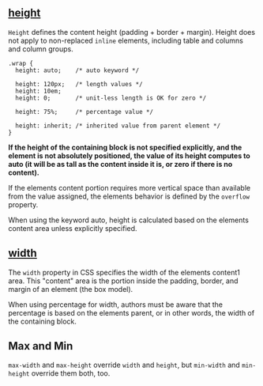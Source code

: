 ## [height](http://css-tricks.com/almanac/properties/h/height/)

`Height` defines the content height (padding + border + margin). Height does not apply to non-replaced `inline` elements, including table and columns and column groups.

	.wrap {
	  height: auto;    /* auto keyword */

	  height: 120px;   /* length values */
	  height: 10em;
	  height: 0;       /* unit-less length is OK for zero */

	  height: 75%;     /* percentage value */

	  height: inherit; /* inherited value from parent element */
	}

__If the height of the containing block is not specified explicitly, and the element is not absolutely positioned, the value of its height computes to auto (it will be as tall as the content inside it is, or zero if there is no content).__

If the elements content portion requires more vertical space than available from the value assigned, the elements behavior is defined by the `overflow` property.

When using the keyword auto, height is calculated based on the elements content area unless explicitly specified. 

## [width](http://css-tricks.com/almanac/properties/w/width/)

The `width` property in CSS specifies the width of the elements content1 area. This "content" area is the portion inside the padding, border, and margin of an element (the box model).

When using percentage for width, authors must be aware that the percentage is based on the elements parent, or in other words, the width of the containing block.

## Max and Min

`max-width` and `max-height` override `width` and `height`, but `min-width` and `min-height` override them both, too.
